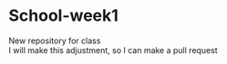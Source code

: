 # School-week1
New repository for class
<br>
I will make this adjustment, so I can make a pull request